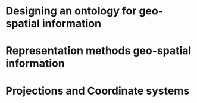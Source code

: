 # <a name="ontology"> Designing an ontology for geo-spatial information

# <a name="RepresentationMethod">Representation methods geo-spatial information

# <a name="CoordinateSystems">Projections and Coordinate systems
